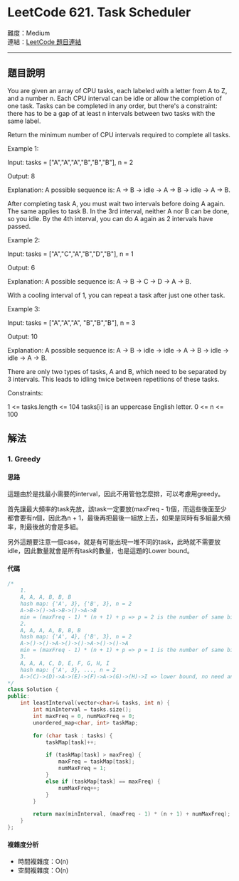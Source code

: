 # LeetCode 621. Task Scheduler

難度：Medium  
連結：[LeetCode 題目連結](https://leetcode.com/problems/task-scheduler/description/)

---

## 題目說明
    
You are given an array of CPU tasks, each labeled with a letter from A to Z, and a number n. Each CPU interval can be idle or allow the completion of one task. Tasks can be completed in any order, but there's a constraint: there has to be a gap of at least n intervals between two tasks with the same label.

Return the minimum number of CPU intervals required to complete all tasks.

 

Example 1:

Input: tasks = ["A","A","A","B","B","B"], n = 2

Output: 8

Explanation: A possible sequence is: A -> B -> idle -> A -> B -> idle -> A -> B.

After completing task A, you must wait two intervals before doing A again. The same applies to task B. In the 3rd interval, neither A nor B can be done, so you idle. By the 4th interval, you can do A again as 2 intervals have passed.

Example 2:

Input: tasks = ["A","C","A","B","D","B"], n = 1

Output: 6

Explanation: A possible sequence is: A -> B -> C -> D -> A -> B.

With a cooling interval of 1, you can repeat a task after just one other task.

Example 3:

Input: tasks = ["A","A","A", "B","B","B"], n = 3

Output: 10

Explanation: A possible sequence is: A -> B -> idle -> idle -> A -> B -> idle -> idle -> A -> B.

There are only two types of tasks, A and B, which need to be separated by 3 intervals. This leads to idling twice between repetitions of these tasks.

 

Constraints:

1 <= tasks.length <= 104
tasks[i] is an uppercase English letter.
0 <= n <= 100

## 解法
### 1. Greedy
#### 思路

這題由於是找最小需要的interval，因此不用管他怎麼排，可以考慮用greedy。

首先讓最大頻率的task先放，該task一定要放(maxFreq - 1)個，而這些後面至少都會要有n個，因此為n + 1，最後再把最後一組放上去，如果是同時有多組最大頻率，則最後放的會是多組。

另外這題要注意一個case，就是有可能出現一堆不同的task，此時就不需要放idle，因此數量就會是所有task的數量，也是這題的Lower bound。
    
#### 代碼

```c++
/*
    1.
    A, A, A, B, B, B
    hash map: {'A', 3}, {'B', 3}, n = 2
    A->B->()->A->B->()->A->B
    min = (maxFreq - 1) * (n + 1) + p => p = 2 is the number of same biggest frequency
    2.
    A, A, A, A, B, B, B
    hash map: {'A', 4}, {'B', 3}, n = 2
    A->()->()->A->()->()->A->()->()->A
    min = (maxFreq - 1) * (n + 1) + p => p = 1 is the number of same biggest frequency
    3.
    A, A, A, C, D, E, F, G, H, I
    hash map: {'A', 3}, ..., n = 2
    A->(C)->(D)->A->(E)->(F)->A->(G)->(H)->I => lower bound, no need any idle
*/
class Solution {
public:
    int leastInterval(vector<char>& tasks, int n) {
        int minInterval = tasks.size();
        int maxFreq = 0, numMaxFreq = 0;
        unordered_map<char, int> taskMap;

        for (char task : tasks) {
            taskMap[task]++;

            if (taskMap[task] > maxFreq) {
                maxFreq = taskMap[task];
                numMaxFreq = 1;
            }
            else if (taskMap[task] == maxFreq) {
                numMaxFreq++;
            }
        }

        return max(minInterval, (maxFreq - 1) * (n + 1) + numMaxFreq);
    }
};
```

#### 複雜度分析

- 時間複雜度：O(n)
- 空間複雜度：O(n)

